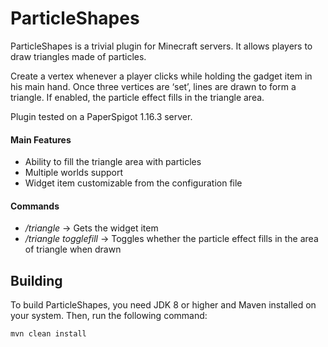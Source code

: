 # ParticleShapes

ParticleShapes is a trivial plugin for Minecraft servers. It allows players to draw triangles made of particles.

Create a vertex whenever a player clicks while holding the gadget item in his main hand. Once three vertices are ‘set’, 
lines are drawn to form a triangle. If enabled, the particle effect fills in the triangle area.

Plugin tested on a PaperSpigot 1.16.3 server.

#### Main Features
* Ability to fill the triangle area with particles
* Multiple worlds support
* Widget item customizable from the configuration file

#### Commands
* _/triangle_ -> Gets the widget item
* _/triangle togglefill_ -> Toggles whether the particle effect fills in the area of triangle when drawn

## Building
To build ParticleShapes, you need JDK 8 or higher and Maven installed on your system. Then, run the following command:
```sh
mvn clean install
```


